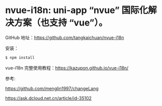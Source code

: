 # nvue-i18n: uni-app “nvue” 国际化解决方案（也支持 “vue”）。


GitHub 地址：<https://github.com/tangkaichuan/nvue-i18n>

安装：

```sh
$ npm install
```

vue-i18n 完整使用教程：<https://kazupon.github.io/vue-i18n/>

参考:

<https://github.com/menglin1997/changeLang>

<https://ask.dcloud.net.cn/article/id-35102>

